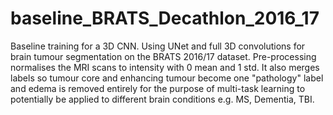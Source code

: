 # baseline_BRATS_Decathlon_2016_17

Baseline training for a 3D CNN. Using UNet and full 3D convolutions for brain tumour segmentation on the BRATS 2016/17 dataset. Pre-processing normalises the MRI scans to intensity with 0 mean and 1 std. It also merges labels so tumour core and enhancing tumour become one "pathology" label and edema is removed entirely for the purpose of multi-task learning to potentially be applied to different brain conditions e.g. MS, Dementia, TBI.
